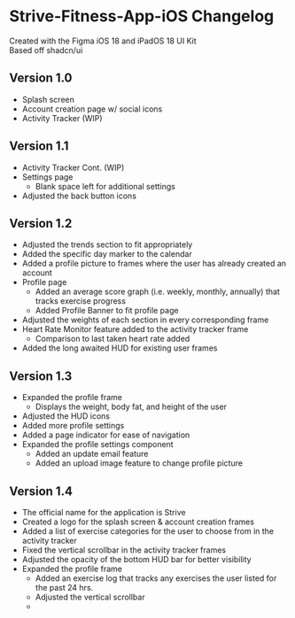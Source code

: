 # Strive-Fitness-App-iOS Changelog
Created with the Figma iOS 18 and iPadOS 18 UI Kit
<br>
Based off shadcn/ui

## Version 1.0
  - Splash screen
  - Account creation page w/ social icons
  - Activity Tracker (WIP)
## Version 1.1
  - Activity Tracker Cont. (WIP)
  - Settings page
      - Blank space left for additional settings
  - Adjusted the back button icons
## Version 1.2 
  - Adjusted the trends section to fit appropriately
  - Added the specific day marker to the calendar
  - Added a profile picture to frames where the user has already created an account
  - Profile page
      - Added an average score graph (i.e. weekly, monthly, annually) that tracks exercise progress
      - Added Profile Banner to fit profile page
  -   Adjusted the weights of each section in every corresponding frame
  -   Heart Rate Monitor feature added to the activity tracker frame
      - Comparison to last taken heart rate added
  -   Added the long awaited HUD for existing user frames
## Version 1.3 
  - Expanded the profile frame
      - Displays the weight, body fat, and height of the user
  - Adjusted the HUD icons
  - Added more profile settings
  - Added a page indicator for ease of navigation
  - Expanded the profile settings component
      - Added an update email feature
      - Added an upload image feature to change profile picture
## Version 1.4
  - The official name for the application is Strive
  - Created a logo for the splash screen & account creation frames
  - Added a list of exercise categories for the user to choose from in the activity tracker
  - Fixed the vertical scrollbar in the activity tracker frames
  - Adjusted the opacity of the bottom HUD bar for better visibility
  - Expanded the profile frame
      - Added an exercise log that tracks any exercises the user listed for the past 24 hrs.
      - Adjusted the vertical scrollbar
      - 
